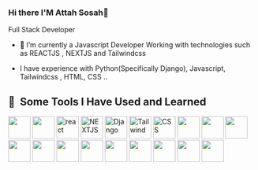 ### Hi there  I'M Attah Sosah👋
Full Stack Developer
- 🌱 I’m currently a Javascript Developer Working with technologies such as REACTJS , NEXTJS and Tailwindcss

- I have experience with Python(Specifically Django), Javascript, Tailwindcss , HTML, CSS ..
<!--
**Attahsosah/Attahsosah** is a ✨ _special_ ✨ repository because its `README.md` (this file) appears on your GitHub profile.

Here are some ideas to get you started:

- 🔭 
- 🌱 I’m currently learning ...
- 👯 I’m looking to collaborate on ...
- 🤔 I’m looking for help with ...
- 💬 Ask me about ...
- 📫 How to reach me: You send me a DM on my Instagram at @utterly_attah
- ⚡ Fun fact: ...
-->
<h2> 🚀 &nbsp;Some Tools I Have Used and Learned</h2>
<p align="left">
  <img src="https://cdn.jsdelivr.net/gh/devicons/devicon@latest/icons/javascript/javascript-original.svg" width="45" height="45" />
  <img src="https://cdn.jsdelivr.net/gh/devicons/devicon@latest/icons/python/python-original-wordmark.svg" width="45" height="45" />
  <img src="https://cdn.jsdelivr.net/gh/devicons/devicon@latest/icons/react/react-original.svg" alt="react" width="45" height="45" />
  <img src="https://cdn.jsdelivr.net/gh/devicons/devicon@latest/icons/nextjs/nextjs-original.svg" width="45" alt="NEXTJS" height="45" />
  <img src="https://cdn.jsdelivr.net/gh/devicons/devicon@latest/icons/django/django-plain.svg"  alt="Django" width="45" height="45" />
  <img src="https://cdn.jsdelivr.net/gh/devicons/devicon@latest/icons/tailwindcss/tailwindcss-original-wordmark.svg" alt="Tailwind"  width="45" height="45" />
  <img src="https://cdn.jsdelivr.net/gh/devicons/devicon@latest/icons/css3/css3-original.svg" alt="CSS" width="45" height="45" />
  <img src="https://cdn.jsdelivr.net/gh/devicons/devicon@latest/icons/firebase/firebase-original-wordmark.svg" width="45" height="45" />
  <img src="https://cdn.jsdelivr.net/gh/devicons/devicon@latest/icons/figma/figma-original.svg" width="45" height="45" />
  <img src="https://cdn.jsdelivr.net/gh/devicons/devicon@latest/icons/framermotion/framermotion-original-wordmark.svg" alt="" width="45" height="45" />
  <img src="https://cdn.jsdelivr.net/gh/devicons/devicon@latest/icons/vercel/vercel-original-wordmark.svg" width="45" height="45" />
  <img src="https://cdn.jsdelivr.net/gh/devicons/devicon@latest/icons/bootstrap/bootstrap-original-wordmark.svg" width="45" height="45" />
  <img src="https://cdn.jsdelivr.net/gh/devicons/devicon@latest/icons/materialui/materialui-original.svg" width="45" height="45" />
  <img src="" width="45" height="45" />

  <img src="" width="45" height="45" />
  <img src="" width="45" height="45" />
  <img src="" width="45" height="45" />
  <img src="" width="45" height="45" />
  <img src="" width="45" height="45" />



</p>
